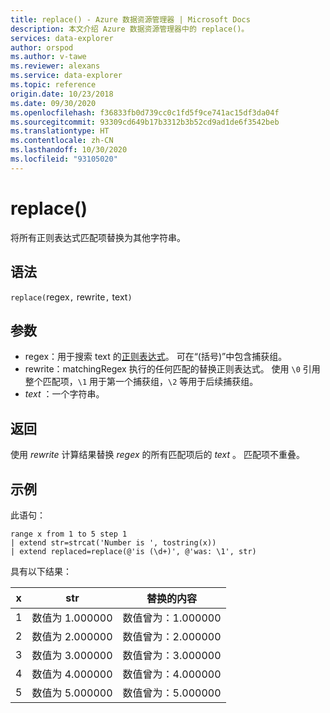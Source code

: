 ```yaml
---
title: replace() - Azure 数据资源管理器 | Microsoft Docs
description: 本文介绍 Azure 数据资源管理器中的 replace()。
services: data-explorer
author: orspod
ms.author: v-tawe
ms.reviewer: alexans
ms.service: data-explorer
ms.topic: reference
origin.date: 10/23/2018
ms.date: 09/30/2020
ms.openlocfilehash: f36833fb0d739cc0c1fd5f9ce741ac15df3da04f
ms.sourcegitcommit: 93309cd649b17b3312b3b52cd9ad1de6f3542beb
ms.translationtype: HT
ms.contentlocale: zh-CN
ms.lasthandoff: 10/30/2020
ms.locfileid: "93105020"
---
```

# <a name="replace"></a>replace()

将所有正则表达式匹配项替换为其他字符串。

## <a name="syntax"></a>语法

`replace(`regex`,` rewrite`,` text`)`  

## <a name="arguments"></a>参数

* regex：用于搜索 text 的[正则表达式](https://github.com/google/re2/wiki/Syntax)。 可在“(括号)”中包含捕获组。 
* rewrite：matchingRegex 执行的任何匹配的替换正则表达式。 使用 `\0` 引用整个匹配项，`\1` 用于第一个捕获组，`\2` 等用于后续捕获组。
* *text* ：一个字符串。

## <a name="returns"></a>返回

使用 *rewrite* 计算结果替换 *regex* 的所有匹配项后的 *text* 。 匹配项不重叠。

## <a name="example"></a>示例

此语句：

```kusto
range x from 1 to 5 step 1
| extend str=strcat('Number is ', tostring(x))
| extend replaced=replace(@'is (\d+)', @'was: \1', str)
```

具有以下结果：

| x    | str | 替换的内容|
|---|---|---|
| 1    | 数值为 1.000000  | 数值曾为：1.000000|
| 2    | 数值为 2.000000  | 数值曾为：2.000000|
| 3    | 数值为 3.000000  | 数值曾为：3.000000|
| 4    | 数值为 4.000000  | 数值曾为：4.000000|
| 5    | 数值为 5.000000  | 数值曾为：5.000000|
 